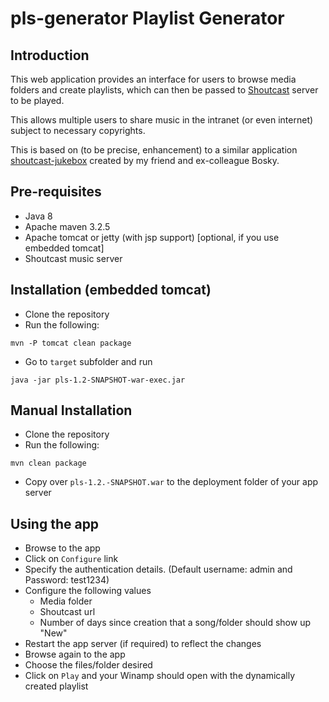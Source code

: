 # pls-generator Playlist Generator

## Introduction

This web application provides an interface for users to browse media folders and create playlists, which can then be passed to [Shoutcast](http://www.shoutcast.com/broadcastnow) server to be played.

This allows multiple users to share music in the intranet (or even internet) subject to necessary copyrights.

This is based on (to be precise, enhancement) to a similar application [shoutcast-jukebox](http://sourceforge.net/projects/shoutcastpls/) created by my friend and ex-colleague Bosky.

## Pre-requisites

* Java 8
* Apache maven 3.2.5
* Apache tomcat or jetty (with jsp support) [optional, if you use embedded tomcat]
* Shoutcast music server

## Installation (embedded tomcat)

* Clone the repository
* Run the following:

`mvn -P tomcat clean package`

* Go to `target` subfolder and run

`java -jar pls-1.2-SNAPSHOT-war-exec.jar`

## Manual Installation

* Clone the repository
* Run the following:

`mvn clean package`

* Copy over `pls-1.2.-SNAPSHOT.war` to the deployment folder of your app server

## Using the app

* Browse to the app 
* Click on `Configure` link
* Specify the authentication details.  (Default username: admin and Password: test1234)
* Configure the following values
  * Media folder
  * Shoutcast url
  * Number of days since creation that a song/folder should show up "New"
* Restart the app server (if required) to reflect the changes
* Browse again to the app
* Choose the files/folder desired
* Click on `Play` and your Winamp should open with the dynamically created playlist

